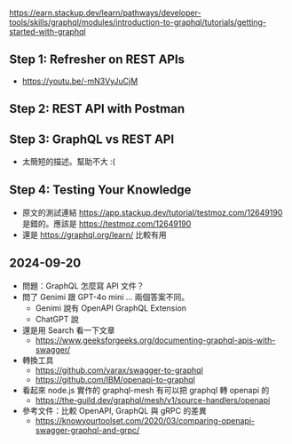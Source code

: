https://earn.stackup.dev/learn/pathways/developer-tools/skills/graphql/modules/introduction-to-graphql/tutorials/getting-started-with-graphql

## Step 1: Refresher on REST APIs

- https://youtu.be/-mN3VyJuCjM

## Step 2: REST API with Postman

## Step 3: GraphQL vs REST API

- 太簡短的描述。幫助不大 :(

## Step 4: Testing Your Knowledge

- 原文的測試連結 https://app.stackup.dev/tutorial/testmoz.com/12649190 是錯的。應該是 https://testmoz.com/12649190
- 還是 https://graphql.org/learn/ 比較有用

## 2024-09-20

- 問題：GraphQL 怎麼寫 API 文件？
- 問了 Genimi 跟 GPT-4o mini ... 兩個答案不同。
  - Genimi 說有 OpenAPI GraphQL Extension
  - ChatGPT 說
- 還是用 Search 看一下文章
  - https://www.geeksforgeeks.org/documenting-graphql-apis-with-swagger/
- 轉換工具
  - https://github.com/yarax/swagger-to-graphql
  - https://github.com/IBM/openapi-to-graphql
- 看起來 node.js 實作的 graphql-mesh 有可以把 graphql 轉 openapi 的
  - https://the-guild.dev/graphql/mesh/v1/source-handlers/openapi
- 參考文件：比較 OpenAPI, GraphQL 與 gRPC 的差異
  - https://knowyourtoolset.com/2020/03/comparing-openapi-swagger-graphql-and-grpc/

